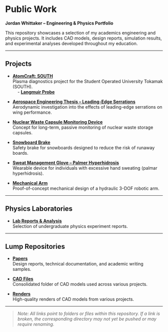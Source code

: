 # Public Work  
**Jordan Whittaker – Engineering & Physics Portfolio**  

This repository showcases a selection of my academics engineering and physics projects. It includes CAD models, design reports, simulation results, and experimental analyses developed throughout my education.

---

## Projects

- **[AtomCraft: SOUTH](./projects/AtomCraft_SOUTH/)**  
  Plasma diagnostics project for the Student Operated University Tokamak (SOUTH).  
  &nbsp;&nbsp;&nbsp;&nbsp;- **[Langmuir Probe](./projects/AtomCraft_SOUTH/Langmuir_probe/)**

- **[Aerospace Engineering Thesis – Leading-Edge Serrations](./Thesis_LE_Serrations/)**  
  Aerodynamic investigation into the effects of leading-edge serrations on wing performance.

- **[Nuclear Waste Capsule Monitoring Device](./Nuclear_Monitoring_Device/)**  
  Concept for long-term, passive monitoring of nuclear waste storage capsules.

- **[Snowboard Brake](./Snowboard_Brake/)**  
  Safety brake for snowboards designed to reduce the risk of runaway boards.

- **[Sweat Management Glove – Palmer Hyperhidrosis](./Sweat_Glove/)**  
  Wearable device for individuals with excessive hand sweating (palmar hyperhidrosis).

- **[Mechanical Arm](./Mechanical_Arm/)**  
  Proof-of-concept mechanical design of a hydraulic 3-DOF robotic arm.

---

## Physics Laboratories  

- **[Lab Reports & Analysis](./Physics_Labs/)**  
  Selection of undergraduate physics experiment reports.

---

## Lump Repositories  

- **[Papers](./Papers/)**  
  Design reports, technical documentation, and academic writing samples.

- **[CAD Files](./CAD_Files/)**  
  Consolidated folder of CAD models used across various projects.

- **[Renders](./Renders/)**  
  High-quality renders of CAD models from various projects.

---

> _Note: All links point to folders or files within this repository. If a link is broken, the corresponding directory may not yet be pushed or may require renaming._
